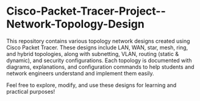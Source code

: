 # Cisco-Packet-Tracer-Project--Network-Topology-Design
This repository contains various topology network designs created using Cisco Packet Tracer. These designs include LAN, WAN, star, mesh, ring, and hybrid topologies, along with subnetting, VLAN, routing (static & dynamic), and security configurations. Each topology is documented with diagrams, explanations, and configuration commands to help students and network engineers understand and implement them easily.

Feel free to explore, modify, and use these designs for learning and practical purposes!
